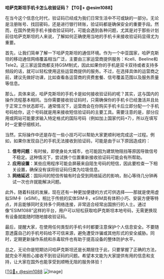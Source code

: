 **哈萨克斯坦手机卡怎么收验证码？【TG💪+ @esim1088】**

在当今这个信息化时代，验证码已经成为我们日常生活中不可或缺的一部分。无论是注册账号、找回密码，还是进行银行转账，验证码都是确保安全的重要手段。然而，在国外使用手机卡接收验证码时，可能会遇到各种问题，尤其是对于那些计划前往哈萨克斯坦的人来说，了解如何正确使用当地的手机卡来接收验证码显得尤为重要。

首先，让我们简单了解一下哈萨克斯坦的通信环境。作为一个中亚国家，哈萨克斯坦的移动通信网络覆盖相当广泛，主要由三家运营商提供服务：Kcell、Beeline和Tele2。这三家运营商都支持GSM制式，因此如果你的手机是双卡双待或者支持多频段的话，就可以轻松使用这些运营商提供的服务。不过，在选择具体的运营商之前，建议先做好功课，比如查看各运营商的资费套餐、信号覆盖范围以及服务质量等信息。

那么，具体来说，哈萨克斯坦的手机卡是如何接收验证码的呢？其实，这与国内的操作流程基本相同。当你需要接收验证码时，只需确保你的手机卡已经激活并且处于正常工作状态即可。通常情况下，运营商会在你购买手机卡后立即分配一个手机号码给你，这个号码就是用来接收短信验证码的主要工具。需要注意的是，部分应用或网站可能要求输入特定格式的国际号码（例如加上国家代码+7），所以在填写时一定要仔细核对。

当然，实际操作中还是存在一些小技巧可以帮助大家更顺利地完成这一过程。例如，如果你发现自己的手机无法接收到验证码，可能是由于以下原因造成的：

1. **信号问题**：有时候，即使身处大城市，也可能因为建筑物阻挡等原因导致信号不稳定。这种情况下，尝试换个位置重新接收验证码可能会有所帮助。
2. **应用设置**：某些应用程序可能会屏蔽来自陌生号码的短信，因此要检查一下相关设置，确保没有误将验证码归类为垃圾信息。
3. **网络延迟**：国际间的短信传输有时会受到网络延迟的影响，耐心等待几分钟再试一次也许就能解决问题。

此外，随着科技的发展，现在还有一种更加便捷的方式可供选择——那就是使用虚拟SIM卡（eSIM）。相比于传统的实体SIM卡，eSIM具有体积小巧、安装方便等特点，并且能够同时支持多个网络连接，非常适合经常出国旅行的人士。通过像“ESIM1088”这样的平台，用户可以轻松获取哈萨克斯坦本地号码，无需更换现有设备就能随时随地接收验证码。

最后，提醒大家，在使用任何类型的手机卡时都要注意保护个人信息安全。不要随意透露自己的手机号码给不可信来源，避免遭受诈骗或其他形式的安全威胁。同时，定期更新操作系统和杀毒软件也有助于提高设备的整体防护水平。

总之，无论你是短期访问哈萨克斯坦还是长期居住于此，只要掌握了正确的方法，就完全不用担心接收不到验证码的问题。希望本文能为大家提供有用的信息和支持，让大家在国外也能享受到顺畅无阻的服务体验！

[[TG💪+ @esim1088](https://t.me/s/esim1088) ![Image](https://i.postimg.cc/4NQfJmqS/Snipaste-2025-05-13-00-14-12.png)]